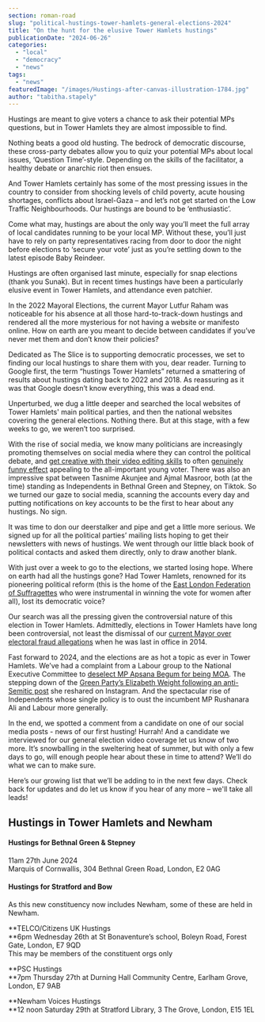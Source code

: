 ```yaml
---
section: roman-road
slug: "political-hustings-tower-hamlets-general-elections-2024"
title: "On the hunt for the elusive Tower Hamlets hustings"
publicationDate: "2024-06-26"
categories: 
  - "local"
  - "democracy"
  - "news"
tags: 
  - "news"
featuredImage: "/images/Hustings-after-canvas-illustration-1784.jpg"
author: "tabitha.stapely"
---
```


Hustings are meant to give voters a chance to ask their potential MPs questions, but in Tower Hamlets they are almost impossible to find.

Nothing beats a good old husting. The bedrock of democratic discourse, these cross-party debates allow you to quiz your potential MPs about local issues, ‘Question Time’-style. Depending on the skills of the facilitator, a healthy debate or anarchic riot then ensues. 

And Tower Hamlets certainly has some of the most pressing issues in the country to consider from shocking levels of child poverty, acute housing shortages, conflicts about Israel-Gaza – and let’s not get started on the Low Traffic Neighbourhoods. Our hustings are bound to be ‘enthusiastic’.

Come what may, hustings are about the only way you’ll meet the full array of local candidates running to be your local MP. Without these, you’ll just have to rely on party representatives racing from door to door the night before elections to ‘secure your vote’ just as you’re settling down to the latest episode Baby Reindeer. 

Hustings are often organised last minute, especially for snap elections (thank you Sunak). But in recent times hustings have been a particularly elusive event in Tower Hamlets, and attendance even patchier. 

In the 2022 Mayoral Elections, the current Mayor Lutfur Raham was noticeable for his absence at all those hard-to-track-down hustings and rendered all the more mysterious for not having a website or manifesto online. How on earth are you meant to decide between candidates if you’ve never met them and don’t know their policies?

Dedicated as The Slice is to supporting democratic processes, we set to finding our local hustings to share them with you, dear reader. Turning to Google first, the term “hustings Tower Hamlets” returned a smattering of results about hustings dating back to 2022 and 2018. As reassuring as it was that Google doesn’t know everything, this was a dead end.

Unperturbed, we dug a little deeper and searched the local websites of Tower Hamlets' main political parties, and then the national websites covering the general elections. Nothing there. But at this stage, with a few weeks to go, we weren’t too surprised.

With the rise of social media, we know many politicians are increasingly promoting themselves on social media where they can control the political debate, and [get creative with their video editing skills](https://www.tiktok.com/@m.akunjee/video/7374813134072155425) to often [genuinely funny effect](https://www.tiktok.com/@kazishafiqur/video/7377798084253797665) appealing to the all-important young voter. There was also an impressive spat between Tasnime Akunjee and Ajmal Masroor, both (at the time) standing as Independents in Bethnal Green and Stepney, on Tiktok. So we turned our gaze to social media, scanning the accounts every day and putting notifications on key accounts to be the first to hear about any hustings. No sign.

It was time to don our deerstalker and pipe and get a little more serious. We signed up for all the political parties’ mailing lists hoping to get their newsletters with news of hustings. We went through our little black book of political contacts and asked them directly, only to draw another blank. 

With just over a week to go to the elections, we started losing hope. Where on earth had all the hustings gone? Had Tower Hamlets, renowned for its pioneering political reform (this is the home of the [East London Federation of Suffragettes](https://romanroadlondon.com/east-london-federation-suffragettes-established/) who were instrumental in winning the vote for women after all), lost its democratic voice?

Our search was all the pressing given the controversial nature of this election in Tower Hamlets. Admittedly, elections in Tower Hamlets have long been controversial, not least the dismissal of our [current Mayor over electoral fraud allegations](https://romanroadlondon.com/mayor-lutfur-rahman-tower-hamlets-interview/) when he was last in office in 2014. 

Fast forward to 2024, and the elections are as hot a topic as ever in Tower Hamlets. We’ve had a complaint from a Labour group to the National Executive Committee to [deselect MP Apsana Begum for being MOA](https://poplarlondon.co.uk/apsana-begum-faces-complaints-mp-poplar-limehouse-labour/). The stepping down of the [Green Party’s Elizabeth Weight following an anti-Semitic post](https://bethnalgreenlondon.co.uk/green-party-mp-candidate-stepney-elizabeth-waight-antisemitism/) she reshared on Instagram. And the spectacular rise of Independents whose single policy is to oust the incumbent MP Rushanara Ali and Labour more generally.

In the end, we spotted a comment from a candidate on one of our social media posts - news of our first husting! Hurrah! And a candidate we interviewed for our general election video coverage let us know of two more. It’s snowballing in the sweltering heat of summer, but with only a few days to go, will enough people hear about these in time to attend? We’ll do what we can to make sure. 

Here’s our growing list that we’ll be adding to in the next few days. Check back for updates and do let us know if you hear of any more – we'll take all leads!

## Hustings in Tower Hamlets and Newham

#### Hustings for Bethnal Green & Stepney

11am 27th June 2024  
Marquis of Cornwallis, 304 Bethnal Green Road, London, E2 0AG

#### Hustings for Stratford and Bow

As this new constituency now includes Newham, some of these are held in Newham.

**TELCO/Citizens UK Hustings  
**6pm Wednesday 26th at St Bonaventure’s school, Boleyn Road, Forest Gate, London, E7 9QD  
This may be members of the constituent orgs only

**PSC Hustings  
**7pm Thursday 27th at Durning Hall Community Centre, Earlham Grove, London, E7 9AB

**Newham Voices Hustings  
**12 noon Saturday 29th at Stratford Library, 3 The Grove, London, E15 1EL
